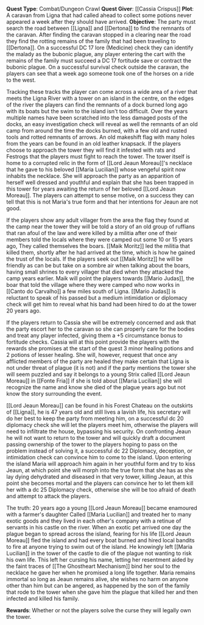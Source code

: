 **Quest Type**: Combat/Dungeon Crawl 
**Quest Giver**: [[Cassia Crispus]] 
**Plot**: A caravan from Ligna that had called ahead to collect some potions never appeared a week after they should have arrived. 
**Objective**: 
The party must search the road between [[Ligna]] and [[Dertona]] to find the remnants of the caravan. After finding the caravan stopped in a clearing near the road they find the rotting remains of the family that had been traveling to [[Dertona]]. On a successful DC 17 lore (Medicine) check they can identify the malady as the bubonic plague, any player entering the cart with the remains of the family must succeed a DC 17 fortitude save or contract the bubonic plague. On a successful survival check outside the caravan, the players can see that a week ago someone took one of the horses on a ride to the west. 

Tracking these tracks the player can come across a wide area of a river that meets the Ligna River with a tower on an island in the centre, on the edges of the river the players can find the remnants of a dock burned long ago with its boats but the swim to the island isn't too difficult. Over the years multiple names have been scratched into the less damaged posts of the docks, an easy investigation check will reveal as well the remnants of an old camp from around the time the docks burned, with a few old and rusted tools and rotted remnants of arrows. An old makeshift flag with many holes from the years can be found in an old leather knapsack. If the players choose to approach the tower they will find it infested with rats and Festrogs that the players must fight to reach the tower. The tower itself is home to a corrupted relic in the form of [[Lord Jeaun Moreau]]'s necklace that he gave to his beloved [[Maria Lucilian]] whose vengeful spirit now inhabits the necklace. She will approach the party as an apparition of herself well dressed and youthful and explain that she has been trapped in this tower for years awaiting the return of her beloved [[Lord Jeaun Moreau]]. The players can attempt to sense motive, on a success they can tell that this is not Maria's true form and that her intentions for Jeaun are not good. 

If the players show any adult villager from the area the flag they found at the camp near the tower they will be told a story of an old group of ruffians that ran afoul of the law and were killed by a militia after one of their members told the locals where they were camped out some 10 or 15 years ago, They called themselves the boars. [[Maik Moritz]] led the militia that killed them, shortly after he had arrived at the time, which is how he gained the trust of the locals. 
If the players seek out [[Maik Moritz]] he will be friendly as can be but take on a sombre air when talking about the boars, having small shrines to every villager that died when they attacked the camp years earlier. Maik will point the players towards [[Mario Judas]], the boar that told the village where they were camped who now works in [[Canto do Carvalho]] a few miles south of Ligna.
[[Mario Judas]] is reluctant to speak of his passed but a medium intimidation or diplomacy check will get him to reveal what his band had been hired to do at the tower 20 years ago.

If the players return to Cassia she will be extremely concerned and ask that the party escort her to the caravan so she can properly care for the bodies and treat any player infected, giving them a +5 circumstance bonus to fortitude checks. Cassia will at this point provide the players with the rewards she promises at the start of the quest 3 minor healing potions and 2 potions of lesser healing. She will, however, request that once any afflicted members of the party are healed they make certain that Ligna is not under threat of plague (it is not) and if the party mentions the tower she will seem puzzled and say it belongs to a young Strix called [[Lord Jeaun Moreau]] in [[Fonte Fria]] if she is told about [[Maria Lucilian]] she will recognize the name and know she died of the plague years ago but not know the story surrounding the event. 

[[Lord Jeaun Moreau]] can be found in his Forest Chateau on the outskirts of [[Ligna]], he is 47 years old and still lives a lavish life, his secretary will do her best to keep the party from meeting him, on a successful dc 20 diplomacy check she will let the players meet him, otherwise the players will need to infiltrate the house, bypassing his security. On confronting Jeaun he will not want to return to the tower and will quickly draft a document passing ownership of the tower to the players hoping to pass on the problem instead of solving it, a successful dc 22 Diplomacy, deception, or intimidation check can convince him to come to the island. Upon entering the island Maria will approach him again in her youthful form and try to kiss Jeaun, at which point she will morph into the true form that she has as she lay dying dehydrated and diseased in that very tower, killing Jeaun, at this point she becomes mortal and the players can convince her to let them kill her with a dc 25 Diplomacy check, otherwise she will be too afraid of death and attempt to attack the players. 

The truth: 20 years ago a young [[Lord Jeaun Moreau]] became enamoured with a farmer's daughter Called [[Maria Lucilian]] and treated her to many exotic goods and they lived in each other's company with a retinue of servants in his castle on the river. When an exotic pet arrived one day the plague began to spread across the island, fearing for his life [[Lord Jeaun Moreau]] fled the island and had every boat burned and hired local bandits to fire at anyone trying to swim out of the island. He knowingly left [[Maria Lucilian]] in the tower of the castle to die of the plague not wanting to risk his own life. This left her cursing his name, letting her resentment aided by the faint traces of [[The Ghostheart Mechanism]] bind her soul to the necklace he gave her when he promised a long life together. Maria remains immortal so long as Jeaun remains alive, she wishes no harm on anyone other than him but can be angered, as happened by the son of the family that rode to the tower when she gave him the plague that killed her and then infected and killed his family.

**Rewards**: Whether or not the players solve the curse they will legally own the tower.